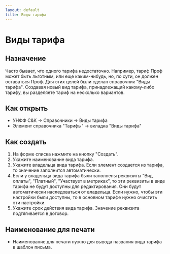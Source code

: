 ```yaml
---
layout: default
title: Виды тарифа
---
```


# Виды тарифа

## Назначение

Часто бывает, что одного тарифа недостаточно. Например, тариф Проф может быть льготным, или еще каким-нибудь, но, по сути, он должен оставаться Проф. Для этих целей были сделан справочник "Виды тарифа".
Создавая новый вид тарифа, принадлежащий какому-либо тарифу, вы разделяете тариф на несколько вариантов.

## Как открыть

* УНФФ С&К -> Справочники -> Виды тарифа
* Элемент справочника "Тарифы" -> вкладка "Виды тарифа"

## Как создать

1. На форме списка нажмите на кнопку "Создать".
2. Укажите наименование вида тарифа.
3. Укажите владельца вида тарифа. Если элемент создается из тарифа, то значение заполнится автоматически.
4. Если у владельца вида тарифа были заполнены реквизиты "Вид оплаты", "Платный", "Участвует в метриках", то эти реквизиты в виде тарифа не будут доступны для редактирования. Они будут автоматически наследоваться от владельца.
Если нужно, чтобы эти настройки были доступны, то в основном тарифе нужно очистить эти настройки.
5. Укажите срок действия вида тарифа. Значение реквизита подтягивается в договор.

## Наименование для печати

* Наименование для печати нужно для вывода названия вида тарифа в шаблон письма.

